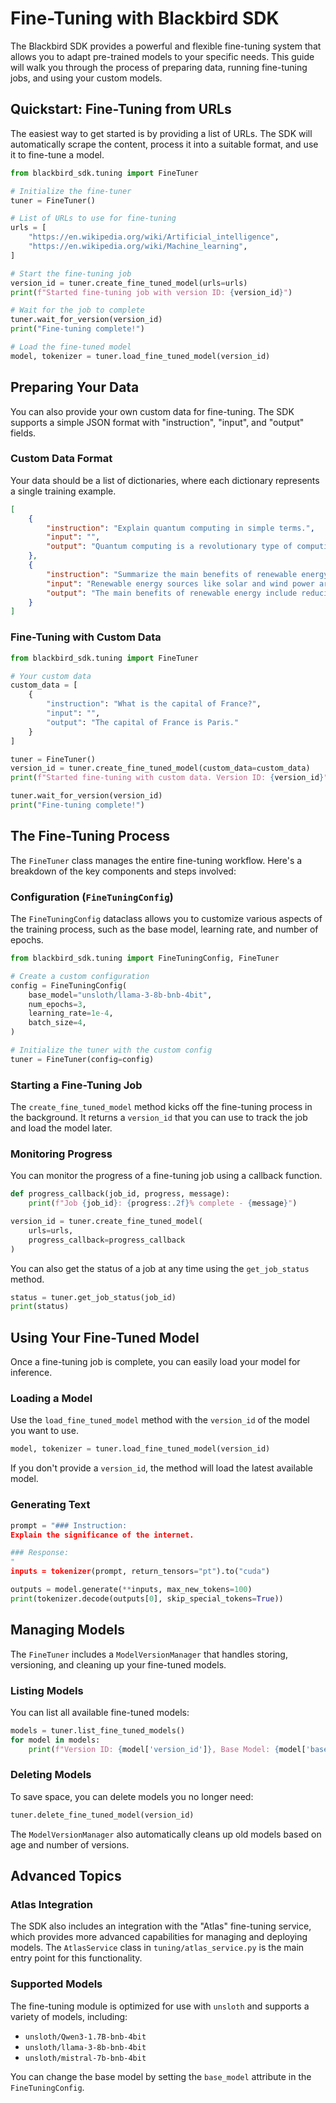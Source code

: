 
# Fine-Tuning with Blackbird SDK

The Blackbird SDK provides a powerful and flexible fine-tuning system that allows you to adapt pre-trained models to your specific needs. This guide will walk you through the process of preparing data, running fine-tuning jobs, and using your custom models.

## Quickstart: Fine-Tuning from URLs

The easiest way to get started is by providing a list of URLs. The SDK will automatically scrape the content, process it into a suitable format, and use it to fine-tune a model.

```python
from blackbird_sdk.tuning import FineTuner

# Initialize the fine-tuner
tuner = FineTuner()

# List of URLs to use for fine-tuning
urls = [
    "https://en.wikipedia.org/wiki/Artificial_intelligence",
    "https://en.wikipedia.org/wiki/Machine_learning",
]

# Start the fine-tuning job
version_id = tuner.create_fine_tuned_model(urls=urls)
print(f"Started fine-tuning job with version ID: {version_id}")

# Wait for the job to complete
tuner.wait_for_version(version_id)
print("Fine-tuning complete!")

# Load the fine-tuned model
model, tokenizer = tuner.load_fine_tuned_model(version_id)
```

## Preparing Your Data

You can also provide your own custom data for fine-tuning. The SDK supports a simple JSON format with "instruction", "input", and "output" fields.

### Custom Data Format

Your data should be a list of dictionaries, where each dictionary represents a single training example.

```json
[
    {
        "instruction": "Explain quantum computing in simple terms.",
        "input": "",
        "output": "Quantum computing is a revolutionary type of computing that uses the principles of quantum mechanics to process information. Unlike classical computers that use bits (0s and 1s), quantum computers use qubits, which can be both 0 and 1 at the same time."
    },
    {
        "instruction": "Summarize the main benefits of renewable energy.",
        "input": "Renewable energy sources like solar and wind power are crucial for a sustainable future.",
        "output": "The main benefits of renewable energy include reducing carbon emissions, improving air quality, and creating new jobs in the green economy."
    }
]
```

### Fine-Tuning with Custom Data

```python
from blackbird_sdk.tuning import FineTuner

# Your custom data
custom_data = [
    {
        "instruction": "What is the capital of France?",
        "input": "",
        "output": "The capital of France is Paris."
    }
]

tuner = FineTuner()
version_id = tuner.create_fine_tuned_model(custom_data=custom_data)
print(f"Started fine-tuning with custom data. Version ID: {version_id}")

tuner.wait_for_version(version_id)
print("Fine-tuning complete!")
```

## The Fine-Tuning Process

The `FineTuner` class manages the entire fine-tuning workflow. Here's a breakdown of the key components and steps involved:

### Configuration (`FineTuningConfig`)

The `FineTuningConfig` dataclass allows you to customize various aspects of the training process, such as the base model, learning rate, and number of epochs.

```python
from blackbird_sdk.tuning import FineTuningConfig, FineTuner

# Create a custom configuration
config = FineTuningConfig(
    base_model="unsloth/llama-3-8b-bnb-4bit",
    num_epochs=3,
    learning_rate=1e-4,
    batch_size=4,
)

# Initialize the tuner with the custom config
tuner = FineTuner(config=config)
```

### Starting a Fine-Tuning Job

The `create_fine_tuned_model` method kicks off the fine-tuning process in the background. It returns a `version_id` that you can use to track the job and load the model later.

### Monitoring Progress

You can monitor the progress of a fine-tuning job using a callback function.

```python
def progress_callback(job_id, progress, message):
    print(f"Job {job_id}: {progress:.2f}% complete - {message}")

version_id = tuner.create_fine_tuned_model(
    urls=urls,
    progress_callback=progress_callback
)
```

You can also get the status of a job at any time using the `get_job_status` method.

```python
status = tuner.get_job_status(job_id)
print(status)
```

## Using Your Fine-Tuned Model

Once a fine-tuning job is complete, you can easily load your model for inference.

### Loading a Model

Use the `load_fine_tuned_model` method with the `version_id` of the model you want to use.

```python
model, tokenizer = tuner.load_fine_tuned_model(version_id)
```

If you don't provide a `version_id`, the method will load the latest available model.

### Generating Text

```python
prompt = "### Instruction:
Explain the significance of the internet.

### Response:
"
inputs = tokenizer(prompt, return_tensors="pt").to("cuda")

outputs = model.generate(**inputs, max_new_tokens=100)
print(tokenizer.decode(outputs[0], skip_special_tokens=True))
```

## Managing Models

The `FineTuner` includes a `ModelVersionManager` that handles storing, versioning, and cleaning up your fine-tuned models.

### Listing Models

You can list all available fine-tuned models:

```python
models = tuner.list_fine_tuned_models()
for model in models:
    print(f"Version ID: {model['version_id']}, Base Model: {model['base_model']}")
```

### Deleting Models

To save space, you can delete models you no longer need:

```python
tuner.delete_fine_tuned_model(version_id)
```

The `ModelVersionManager` also automatically cleans up old models based on age and number of versions.

## Advanced Topics

### Atlas Integration

The SDK also includes an integration with the "Atlas" fine-tuning service, which provides more advanced capabilities for managing and deploying models. The `AtlasService` class in `tuning/atlas_service.py` is the main entry point for this functionality.

### Supported Models

The fine-tuning module is optimized for use with `unsloth` and supports a variety of models, including:

-   `unsloth/Qwen3-1.7B-bnb-4bit`
-   `unsloth/llama-3-8b-bnb-4bit`
-   `unsloth/mistral-7b-bnb-4bit`

You can change the base model by setting the `base_model` attribute in the `FineTuningConfig`.
